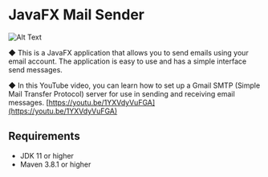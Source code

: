 # JavaFX Mail Sender
![Alt Text](https://icon-library.com/images/gmail-logo-icon/gmail-logo-icon-17.jpg)

**◆** This is a JavaFX application that allows you to send emails using your email account. The application is easy to use and has a simple interface send messages.


**◆** In this YouTube video, you can learn how to set up a Gmail SMTP (Simple Mail Transfer Protocol) server for use in sending and receiving email messages.
[https://youtu.be/1YXVdyVuFGA](https://youtu.be/1YXVdyVuFGA)

## Requirements

- JDK 11 or higher
- Maven 3.8.1 or higher
